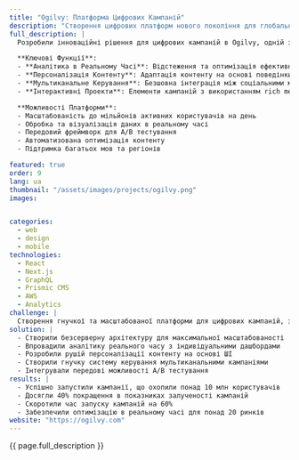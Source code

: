 ```yaml
---
title: "Ogilvy: Платформа Цифрових Кампаній"
description: "Створення цифрових платформ нового покоління для глобальних брендів з аналітикою в реальному часі"
full_description: |
  Розробили інноваційні рішення для цифрових кампаній в Ogilvy, одній з провідних світових рекламних агенцій, що дозволяють глобальним брендам створювати та керувати імерсивними маркетинговими проектами. Платформа поєднує передову аналітику, персоналізацію контенту в реальному часі та керування мультиканальними кампаніями для створення високоефективної взаємодії з клієнтами через цифрові точки контакту.

  **Ключові Функції**:
  - **Аналітика в Реальному Часі**: Відстеження та оптимізація ефективності кампаній в реальному часі
  - **Персоналізація Контенту**: Адаптація контенту на основі поведінки користувачів з використанням ШІ
  - **Мультиканальне Керування**: Безшовна інтеграція між соціальними мережами, веб та мобільними платформами
  - **Інтерактивні Проекти**: Елементи кампаній з використанням rich media та доповненої реальності

  **Можливості Платформи**:
  - Масштабованість до мільйонів активних користувачів на день
  - Обробка та візуалізація даних в реальному часі
  - Передовий фреймворк для A/B тестування
  - Автоматизована оптимізація контенту
  - Підтримка багатьох мов та регіонів

featured: true
order: 9
lang: ua
thumbnail: "/assets/images/projects/ogilvy.png"
images:


categories:
  - web
  - design
  - mobile
technologies:
  - React
  - Next.js
  - GraphQL
  - Prismic CMS
  - AWS
  - Analytics
challenge: |
  Створення гнучкої та масштабованої платформи для цифрових кампаній, здатної обробляти мільйони користувачів, надаючи аналітику в реальному часі та персоналізацію контенту. Система мала підтримувати багато мов, регіонів та безшовно інтегруватися з різними платформами соціальних мереж та аналітичними інструментами.
solution: |
  - Створили безсерверну архітектуру для максимальної масштабованості
  - Впровадили аналітику реального часу з індивідуальними дашбордами
  - Розробили рушій персоналізації контенту на основі ШІ
  - Створили гнучку систему керування мультиканальними кампаніями
  - Інтегрували передові можливості A/B тестування
results: |
  - Успішно запустили кампанії, що охопили понад 10 млн користувачів
  - Досягли 40% покращення в показниках залученості кампаній
  - Скоротили час запуску кампаній на 60%
  - Забезпечили оптимізацію в реальному часі для понад 20 ринків
website: "https://ogilvy.com"
---
```


{{ page.full_description }}